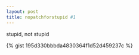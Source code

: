 ```yaml
---
layout: post
title: nopatchforstupid #1
---
```


stupid, not stupid

{% gist 195d330bbbda4830364f1d52d459237c %}
